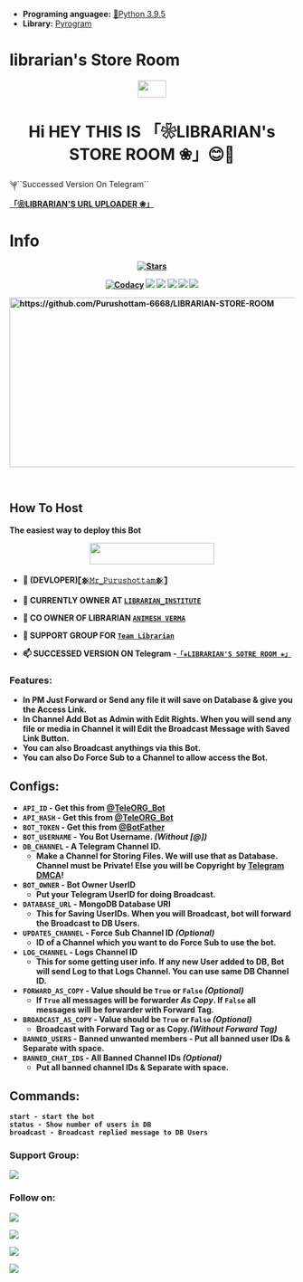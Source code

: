 * **Programing anguagee:** [🐍Python 3.9.5 ](https://www.python.org/downloads/release/python-395/)
* **Library:** [Pyrogram](https://docs.pyrogram.org)
# librarian's Store Room 


<p align="center"><img src="https://raw.githubusercontent.com/MartinHeinz/MartinHeinz/master/wave.gif" width="50px" height=30px"></a> <h1 align="center">Hi HEY THIS IS 「❀LIBRARIAN's STORE ROOM ❀」😊💫</h1>

<p align="center">

 
༆``Successed Version On Telegram´´ <b>[「❀LIBRARIAN'S URL UPLOADER ❀」](http://t.me/TheLibrarianUrlDlRobot) <b>
# Info 
<p align="center">
    <a href="https://github.com/Purushottam-6668/LIBRARIAN-STORE-ROOM "><img src="https://img.shields.io/github/stars/PURUSHOTTAM/LIBRARIAN-URL-UPLOADER-2.1 ?label=Stars&style=flat-square&logo=github&color=F10070" alt="Stars" /></a>
</p>
<p align="center">
    <a href="https://app.codacy.com/manual/Purushottam-6668/LIBRARIAN-STORE-ROOM.1 /dashboard"> <img src="https://img.shields.io/codacy/grade/4d58f2a402b54aed8a7d95f7add45a81?color=brightgreen&logo=codacy&logoColor=green&style=for-the-badge" alt="Codacy" /></a>
    <a href="https://github.com/Purushottam-6668/LIBRARIAN-STORE-ROOM "> <img src="https://img.shields.io/github/repo-size/Purushottam-6668/LIBRARIAN-STORE-ROOM.1 ?color=orange&logo=github&logoColor=green&style=for-the-badge" /></a>
    <a href="https://github.com/Purushottam-6668/LIBRARIAN-STORE-ROOM /commits/main"> <img src="https://img.shields.io/github/last-commit/Purushottam-6668/LIBRARIAN-STORE-ROOM.1 ?color=blue&logo=github&logoColor=green&style=for-the-badge" /></a>
    <a href="https://github.com/Purushottam-6668/LIBRARIAN-STORE-ROOM"> <img src="https://img.shields.io/github/issues/Purushottam-6668/LIBRARIAN-STORE-ROOM.1?color=blueviolet&logo=github&logoColor=green&style=for-the-badge" /></a>
    <a href="https://github.com/Purushottam-6668/LIBRARIAN-STORE-ROOM/network/members"> <img src="https://img.shields.io/github/forks/Purushottam-6668/LIBRARIAN-STORE-ROOM.1?color=red&logo=github&logoColor=green&style=for-the-badge" /></a>  
    <a href="https://pypi.org/project/Telethon/"> <img src="https://img.shields.io/pypi/v/telethon?color=yellow&label=pyrogram&logo=python&logoColor=green&style=for-the-badge" /></a>
</p>
<p align="center">

<a href="https://github.com/Purushottam-6668/LIBRARIAN-STORE-ROOM"><img src="https://media.giphy.com/media/2uJ0EhZnMAMDe/giphy.gif" alt="https://github.com/Purushottam-6668/LIBRARIAN-STORE-ROOM" height=300px, width=720px></a>

<br>

## How To Host
The easiest way to deploy this Bot
<p align="center"><a href="https://heroku.com/deploy?template=https://github.com/Purushottam-6668/LIBRARIAN-STORE-ROOM"> <img src="https://img.shields.io/badge/Deploy%20To%20Heroku-black?style=for-the-badge&logo=heroku" width="220" height="38.45"/></a></p>



- 🔭  (DEVLOPER)[`𓊈𒆜𝙼𝚛_𝙿𝚞𝚛𝚞𝚜𝚑𝚘𝚝𝚝𝚊𝚖𒆜𓊉`](http://t.me/PURHSHOTTAM_MAHAJAN)

- 💠 CURRENTLY OWNER AT [`LIBRARIAN_INSTITUTE`](https://t.me/Channel_Librarian)

- 💠 CO OWNER OF LIBRARIAN [`ANIMESH VERMA`](https://t.me/AniMesH941)

- 💠 SUPPORT GROUP FOR [`Team Librarian`](https://t.me/Team_Librarian )

- 📫 SUCCESSED VERSION ON **Telegram -[`「❀LIBRARIAN'S SOTRE ROOM ❀」`](http://t.me/LibrarianStore_Bot)**


### Features:
- In PM Just Forward or Send any file it will save on Database & give you the Access Link.
- In Channel Add Bot as Admin with Edit Rights. When you will send any file or media in Channel it will Edit the Broadcast Message with Saved Link Button.
- You can also Broadcast anythings via this Bot.
- You can also Do Force Sub to a Channel to allow access the Bot.


## Configs:
- `API_ID` - Get this from [@TeleORG_Bot](https://t.me/TeleORG_Bot)
- `API_HASH` - Get this from [@TeleORG_Bot](https://t.me/TeleORG_Bot)
- `BOT_TOKEN` - Get this from [@BotFather](https://t.me/BotFather)
- `BOT_USERNAME` - You Bot Username. *(Without [@])*
- `DB_CHANNEL` - A Telegram Channel ID.
	- Make a Channel for Storing Files. We will use that as Database. Channel must be Private! Else you will be Copyright by [Telegram DMCA](https://t.me/dmcatelegram)!
- `BOT_OWNER` - Bot Owner UserID
	- Put your Telegram UserID for doing Broadcast.
- `DATABASE_URL` - MongoDB Database URI
	- This for Saving UserIDs. When you will Broadcast, bot will forward the Broadcast to DB Users.
- `UPDATES_CHANNEL` - Force Sub Channel ID *(Optional)*
	- ID of a Channel which you want to do Force Sub to use the bot. 
- `LOG_CHANNEL` - Logs Channel ID
	- This for some getting user info. If any new User added to DB, Bot will send Log to that Logs Channel. You can use same DB Channel ID.
- `FORWARD_AS_COPY` - Value should be `True` or `False` *(Optional)*
	- If `True` all messages will be forwarder *As Copy*. If `False` all messages will be forwarder with Forward Tag.
- `BROADCAST_AS_COPY` - Value should be `True` or `False` *(Optional)*
  	- Broadcast with Forward Tag or as Copy.*(Without Forward Tag)*
- `BANNED_USERS` - Banned unwanted members
         - Put all banned user IDs & Separate with space.
- `BANNED_CHAT_IDS` - All Banned Channel IDs *(Optional)*
	- Put all banned channel IDs & Separate with space.



## Commands:
```
start - start the bot
status - Show number of users in DB
broadcast - Broadcast replied message to DB Users
```

### Support Group:
<a href="https://t.me/Team_Librarian"><img src="https://img.shields.io/badge/Telegram-Join%20Telegram%20Group-blue.svg?logo=telegram"></a>

### Follow on:
<p align="left">
<a href="https://github.com/Purushottam-6668"><img src="https://img.shields.io/badge/GitHub-Follow%20on%20GitHub-inactive.svg?logo=github"></a>
</p>
<p align="left">
<a href="https://t.me/AniMesH941"><img src="https://img.shields.io/badge/Twitter-Follow%20on%20Twitter-informational.svg?logo=twitter"></a>
</p>
<p align="left">
<a href="t.me/Purushottam_Mahajan"><img src="https://img.shields.io/badge/Facebook-Follow%20on%20Facebook-blue.svg?logo=facebook"></a>
</p>
<p align="left">
<a href="https://instagram.com/Mr_Purushottam_M"><img src="https://img.shields.io/badge/Instagram-Follow%20on%20Instagram-important.svg?logo=instagram"></a>
</p>
